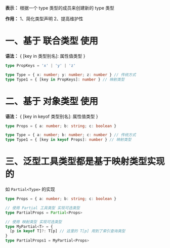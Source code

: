 **表示：** 根据一个 type 类型的成员来创建新的 type 类型

**作用：** 
  1、简化类型声明
  2、提高维护性

# 一、基于 联合类型 使用
  **语法：** { [key in 类型别名]: 属性值类型 }

  ```ts
  type PropKeys = 'x' | 'y' | 'z'

  type Type = { x: number; y: number; z: number } // 传统方式
  type Type1 = { [key in PropKeys]: number } // 映射类型
  ```

# 二、基于 对象类型 使用
  **语法：** { [key in keyof 类型别名]: 属性值类型 }

  ```ts
  type Props = { a: number; b: string; c: boolean }

  type Type = { a: number; b: number; c: number } // 传统方式
  type Type1 = { [key in keyof Props]: number } // 映射类型
  ```

# 三、泛型工具类型都是基于映射类型实现的
  如 `Partial<Type>` 的实现

  ```ts
  type Props = { a: number; b: string; c: boolean }

  // 使用 Partial 工具类型 实现可选类型
  type PartialProps = Partial<Props>

  // 使用 映射类型 实现可选类型
  type MyPartial<T> = {
    [p in keyof T]?: T[p] // 这里的 T[p] 用到了索引查询类型
  }
  type PartialProps1 = MyPartial<Props>
  ```